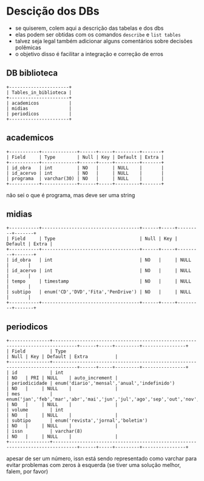 # Descição dos DBs

* se quiserem, colem aqui a descrição das tabelas e dos dbs 
* elas podem ser obtidas com os comandos `describe` e `list tables`
* talvez seja legal também adicionar alguns comentários sobre decisões polêmicas
* o objetivo disso é facilitar a integração e correção de erros

## DB biblioteca

    +----------------------+
    | Tables_in_biblioteca |
    +----------------------+
    | academicos           |
    | midias               |
    | periodicos           |
    +----------------------+

## academicos

    +-----------+-------------+------+-----+---------+-------+
    | Field     | Type        | Null | Key | Default | Extra |
    +-----------+-------------+------+-----+---------+-------+
    | id_obra   | int         | NO   |     | NULL    |       |
    | id_acervo | int         | NO   |     | NULL    |       |
    | programa  | varchar(30) | NO   |     | NULL    |       |
    +-----------+-------------+------+-----+---------+-------+

não sei o que é programa, mas deve ser uma string

## midias

    +-----------+------------------------------------+------+-----+---------+-------+
    | Field     | Type                               | Null | Key | Default | Extra |
    +-----------+------------------------------------+------+-----+---------+-------+
    | id_obra   | int                                | NO   |     | NULL    |       |
    | id_acervo | int                                | NO   |     | NULL    |       |
    | tempo     | timestamp                          | NO   |     | NULL    |       |
    | subtipo   | enum('CD','DVD','Fita','PenDrive') | NO   |     | NULL    |       |
    +-----------+------------------------------------+------+-----+---------+-------+

## periodicos

    +---------------+-------------------------------------------------------------------------------+------+-----+---------+----------------+
    | Field         | Type                                                                          | Null | Key | Default | Extra          |
    +---------------+-------------------------------------------------------------------------------+------+-----+---------+----------------+
    | id            | int                                                                           | NO   | PRI | NULL    | auto_increment |
    | periodicidade | enum('diario','mensal','anual','indefinido')                                  | NO   |     | NULL    |                |
    | mes           | enum('jan','feb','mar','abr','mai','jun','jul','ago','sep','out','nov','dez') | NO   |     | NULL    |                |
    | volume        | int                                                                           | NO   |     | NULL    |                |
    | subtipo       | enum('revista','jornal','boletim')                                            | NO   |     | NULL    |                |
    | issn          | varchar(8)                                                                    | NO   |     | NULL    |                |
    +---------------+-------------------------------------------------------------------------------+------+-----+---------+----------------+

apesar de ser um número, issn está sendo representado como varchar para evitar problemas com zeros à esquerda (se tiver uma solução melhor, falem, por favor)




